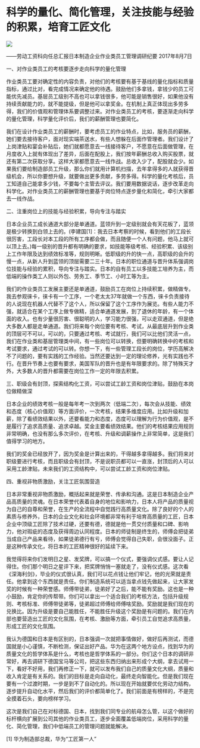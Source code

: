# 科学的量化、简化管理，关注技能与经验的积累，培育工匠文化
<img class="pv" src="https://api.visitor.plantree.me/visitor-badge/pv?namespace=plantree.me&key=renzhengfei-speeches/科学的量化简化管理关注技能与经验的积累培育工匠文化.md">


——劳动工资科向任总汇报日本制造企业作业类员工管理调研纪要
2017年8月7日



一、对作业类员工的考核要逐步走向科学的量化管理

作业类员工要对确定性的内容负责，对他们的考核要有基于基线的量化指标和质量指标，通过比对，看完成情况来确定他的待遇。鼓励他们多拿钱，拿钱少的员工可能优先减员。基层员工级别不高也可以拿钱很多，他可能是销售很好，如果他没有持续贡献能力的，就不能提级，但是他可以拿奖金。在机制上真正体现出多劳多得，我们的价值观和管理体系要调整过来。对作业类员工的考核，要逐渐走向科学的量化管理，科学量化评价后，我们的薪酬管理也要简化。

我们在设计作业类员工的薪酬时，要考虑员工的作业特点，比如，服务员的薪酬，她们要去接待客户，面对现实端茶送水，有些人想躲在后面作管理者。我们设计了上岗津贴和宴会补贴后，她们就都愿意去一线接待客户，不愿意在后面做管理，在月度收入上就有体现出了差异，后面在配股上，我们按年薪酬总收入购买股票，就还有第二次获取分享。这样大家都愿意去一线作战。总收入少了，配股就会少。如果我们要给制造部员工升级，那么你们就用计算机扫描，去年拿得多的人就获得晋级机会，所以你要想升级，就要做出更多贡献，多劳多得。科学的量化考核后，员工知道自己能拿多少钱，不要每个主管去评议。我们要用数据说话，逐步改革走向科学化。对作业类员工的薪酬管理也要基于岗位特点逐步量化和简化，牵引大家都去一线作战。

二、注重岗位上的技能与经验积累，导向专注与踏实

日本企业员工成长通道大部分是单通道。蓝领升到一定级别就会有天花板了，蓝领是极少转换到白领上去的。(李建国[1]：我去日本考察的时候，看到他们的工段长很厉害，工段长对本工段的所有工序都会做，而且随便一个人有问题，他马上就可以顶上去。)每一级别的晋升都有明确的要求，如技能等级考核、经验积累、该级别上工作年限及达到绩效标准等，规则明晰。低职级的升的快一点，高职级的会升的慢一点，从新人升到蓝领的顶层需要二三十年。日本的职位通道与晋升体系强调岗位技能与经验的累积，导向专注与踏实。日本的自有员工以多技能工培养为主，而低端的操作类工人则以外包、劳务工、季节工、小时工等为主。

我们的作业类员工发展主要还是单通道，鼓励员工在岗位上持续积累，做精做专。我去参观徕卡，徕卡有一个工序，一个老太太37年就做一个东西，徕卡负责接待的人说现在机器人代替不了这个人，所以保留了这个工序作为展览。有些人能力不强，就适合在某个工序上做专做精，适合单通道发展，到了退休的年龄，有一个体面的收入。也有少量很厉害、很聪明的人，学习能力很强，可以走双通道，但是绝大多数人都是走单通道。我们将来每个岗位要有考核、考试，从最底层升到作业类的顶层可不可以，可以的，只要通过考核、考试就行，我们可以比他们灵活一点，我们在作业类和基层管理类中间，有一些岗位可以转换，但要明确转换中的考核和考试要求，通过考试的可以转。你想一下，有一些管理工段长的岗位，学历高解决不了问题的，要有实践的工作经验。当然还要达到一定的理论修养，光有实践也不行。在晋升节奏上也要有要求，美国军队的晋升也是有年限要求的。除了特殊天才外，大多数人的晋升都需要在岗位工作一定的年限去积累。

三、职级会有封顶，探索结构化工资，可以尝试工龄工资和岗位津贴，鼓励在本岗位做精做深

日本企业的绩效考核一般是每年考一次到两次（低端二次），每次会从技能、绩效和态度（核心价值观）等方面评价，一次考核，结果多维度应用。比如升级和加薪，除了看绩效结果以外，还要看能力和态度，态度可以理解为行为价值观，是不是履行了追求高质量、追求卓越。奖金主要看绩效结果。他们的考核结果应用规则非常明确，也没有那么多次评价，在考核、升级和调薪操作上非常简单，这是我们值得学习的地方。

我们的奖金已经放开了，因为奖金是计算出来的，干得越多拿得越多。我们将来对职级要进行考核，而且职级会有封顶，不是说职员都可以一直涨，封顶后的人可以采用工龄津贴，未来我们的工资结构中，可以尝试工龄工资和岗位津贴。

四、重视非物质激励，关注工匠氛围营造

日本非常重视非物质激励，概括起来就是荣誉、传承和沟通。这是日本制造企业产品高质量的灵魂。在日本荣誉代表着自身的地位和影响力，日本人将产品的质量视为自己的自尊和荣誉，在生产的全流程中自觉践行高质量文化。除了良好的个人的素质与修养外，日本的企业文化和社会环境都非常有利于培育高质量的工匠，日本企业中顶级工匠除了技术过硬，还要有德，德就是他一贯交付质量和口碑、影响力，他对瑕疵的态度及获得周边认同程度。日本的师徒制是终生的，师傅会把徒弟当成自己产品来看待，如果徒弟德行有亏，师傅会觉得自己失职，会很没面子。正是这种传承文化，将日本的工匠精神很好的延续下来。

我觉得将来你们发明日之星、发奖牌，可以搞一个仪式，要强调仪式感。要让人记得住。你们那个明日之星评下来，把奖牌悄悄一塞就走了，没有仪式感。这次看《深海利剑》，毕业的仪式很认真，我们可以花点钱让他们牢记，他的光荣就是责任。他拿到这个东西就是责任。你们制造系统可以适当拿点钱先做起来，让大家发奖的时候有一种荣誉感。师傅带徒弟，徒弟好了之后，能不能有奖励。这也是一种小鼓励，肯定你的传帮带。你们可以拿出一个适合我们的考核方法，包括升级规则、考核标准、师傅带徒弟等，徒弟超过师傅给师傅啥奖励。奖励就是我们现在的兑换比。因为升级是要自己能胜任，不能胜任升级这个奖励是有问题的。我们在内部也要营造出工匠的文化氛围，在考核、激励等方面，牵引员工自觉追求高质量，形成工匠的文化氛围。

我认为德国和日本是有区别的，日本强调一次就把事情做好，做好后再测试，而德国就是小心谨慎，不断检测，保证出好产品。华为在这两个地方设点，找到华为的质量文化的哲学体系是什么，考核也是哲学体系的一部分。你们这个日本的调研非常好，再去调研下德国宝马等公司，把这些东西归纳出来形成个大纲，拿去试用一下，看好不好用，我们再修正一下，就可以发布我们自己的质量文化大纲，质量和收入肯定是有关系的。我们的目标是走向自动化，最终走向智能化。但是我们现在要有一个过渡时期，一步是到不了自动化的。所以现在开始就要优化劳动力结构，逐步提升自动化水平，然后我们的评价都简单化了。我们前面是有榜样的，不是完全摸着石头，要向榜样学习。

这次是我们自己在对标德国、日本，找到我们同专业的航母怎么管，以这个做好的标杆横向扩展到公司其他的作业类员工，逐步全面覆盖低端岗位，采用科学的量化、简化管理，我们中低端员工的管理问题就能解决。



[1] 华为制造部总裁，华为“工匠第一人”
